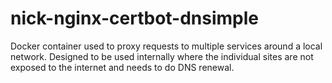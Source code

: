 # nick-nginx-certbot-dnsimple

Docker container used to proxy requests to multiple services around a local network. Designed to be used internally where the individual sites are not exposed to the internet and needs to do DNS renewal.
